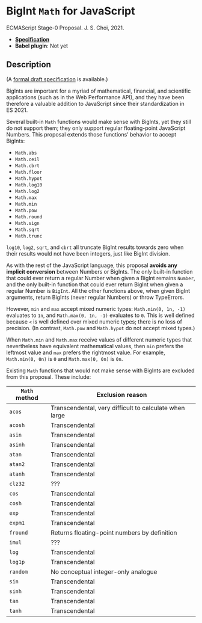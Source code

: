 # BigInt `Math` for JavaScript
ECMAScript Stage-0 Proposal. J. S. Choi, 2021.

* **[Specification][]**
* **Babel plugin**: Not yet

[specification]: http://jschoi.org/21/es-bigint-math/

## Description
(A [formal draft specification][specification] is available.)

BigInts are important for a myriad of
mathematical, financial, and scientific applications
(such as in the Web Performance API),
and they have been therefore a valuable addition to JavaScript
since their standardization in ES 2021.

Several built-in `Math` functions
would make sense with BigInts,
yet they still do not support them;
they only support regular floating-point JavaScript Numbers.
This proposal extends those functions’ behavior to accept BigInts:

* `Math.abs`
* `Math.ceil`
* `Math.cbrt`
* `Math.floor`
* `Math.hypot`
* `Math.log10`
* `Math.log2`
* `Math.max`
* `Math.min`
* `Math.pow`
* `Math.round`
* `Math.sign`
* `Math.sqrt`
* `Math.trunc`

`log10`, `log2`, `sqrt`, and `cbrt` all truncate BigInt results towards zero
when their results would not have been integers,
just like BigInt division.

As with the rest of the JavaScript language,
this proposal **avoids any implicit conversion** between Numbers or BigInts.
The only built-in function that could ever
return a regular Number when given a BigInt remains `Number`,
and the only built-in function that could ever
return BigInt when given a regular Number is `BigInt`.
All the other functions above, when given BigInt arguments,
return BigInts (never regular Numbers) or throw TypeErrors.

However, `min` and `max` accept mixed numeric types:
`Math.min(0, 1n, -1)` evaluates to `1n`,
and `Math.max(0, 1n, -1)` evaluates to `0`.
This is well defined because `<` is well defined over mixed numeric types;
there is no loss of precision.
(In contrast, `Math.pow` and `Math.hypot` do not accept mixed types.)

When `Math.min` and `Math.max` receive values of different numeric types
that nevertheless have equivalent mathematical values,
then `min` prefers the leftmost value and `max` prefers the rightmost value.
For example, `Math.min(0, 0n)` is `0` and `Math.max(0, 0n)` is `0n`.

Existing `Math` functions that would not make sense with BigInts
are excluded from this proposal. These include:

|`Math` method  | Exclusion reason
| ------------- | ----------------
|`acos`         | Transcendental, very difficult to calculate when large
|`acosh`        | Transcendental
|`asin`         | Transcendental
|`asinh`        | Transcendental
|`atan`         | Transcendental
|`atan2`        | Transcendental
|`atanh`        | Transcendental
|`clz32`        | ???
|`cos`          | Transcendental
|`cosh`         | Transcendental
|`exp`          | Transcendental
|`expm1`        | Transcendental
|`fround`       | Returns floating-point numbers by definition
|`imul`         | ???
|`log`          | Transcendental
|`log1p`        | Transcendental
|`random`       | No conceptual integer-only analogue
|`sin`          | Transcendental
|`sinh`         | Transcendental
|`tan`          | Transcendental
|`tanh`         | Transcendental
